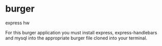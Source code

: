 # burger
express hw

For this burger application you must install express, express-handlebars and mysql into the appropriate burger file cloned into your terminal. 